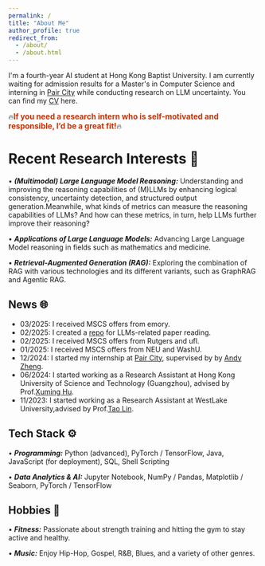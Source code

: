 ```yaml
---
permalink: /
title: "About Me"
author_profile: true
redirect_from: 
  - /about/
  - /about.html
---
```


I'm a fourth-year AI student at Hong Kong Baptist University. I am currently waiting for admission results for a Master's in Computer Science and interning in [Pair City](https://www.paircity.com/home) while conducting research on LLM uncertainty. You can find my [CV](assets/Resume_YongliangMiao.pdf) here.

🔥<span style="color: #BF360C; font-weight: bold; font-size: 1.1em;">If you need a research intern who is self-motivated and responsible, I’d be a great fit!</span>🔥


**Recent Research Interests** 🤖
======
• ***(Multimodal) Large Language Model Reasoning:***  Understanding and improving the reasoning capabilities of (M)LLMs by enhancing logical consistency, uncertainty detection, and structured output generation.Meanwhile, what kinds of metrics can measure the reasoning capabilities of LLMs? And how can these metrics, in turn, help LLMs further improve their reasoning?

• ***Applications of Large Language Models:***  Advancing Large Language Model reasoning in fields such as mathematics and medicine.  

• ***Retrieval-Augmented Generation (RAG):*** Exploring the combination of RAG with various technologies and its different variants, such as GraphRAG and Agentic RAG.


News 🌐
------
- 03/2025: I received MSCS offers from emory.
- 02/2025: I created a [repo](https://github.com/YongliangMiao/health-llms) for LLMs-related paper reading.
- 02/2025: I received MSCS offers from Rutgers and ufl.
- 01/2025: I received MSCS offers from NEU and WashU.
- 12/2024: I started my internship at [Pair City](https://www.paircity.com/home), supervised by by [Andy Zheng](https://rael.berkeley.edu/people/cheng-andy-zheng/).
- 06/2024: I started working as a Research Assistant at Hong Kong University of Science and Technology (Guangzhou), advised by Prof.[Xuming Hu](https://xuminghu.github.io/).
- 11/2023: I started working as a Research Assistant at WestLake University,advised by Prof.[Tao Lin](https://tlin-taolin.github.io/).

Tech Stack ⚙️
------
• ***Programming:*** Python (advanced), PyTorch / TensorFlow, Java, JavaScript (for deployment), SQL, Shell Scripting

• ***Data Analytics & AI:*** Jupyter Notebook, NumPy / Pandas, Matplotlib / Seaborn, PyTorch / TensorFlow

Hobbies 🌱
------
• ***Fitness:*** Passionate about strength training and hitting the gym to stay active and healthy.  

• ***Music:*** Enjoy Hip-Hop, Gospel, R&B, Blues, and a variety of other genres.  
